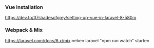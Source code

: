 ### Vue installation
https://dev.to/37shadesofgrey/setting-up-vue-in-laravel-8-580m


### Webpack &  Mix
https://laravel.com/docs/8.x/mix
 neben laravel "npm run watch" starten
